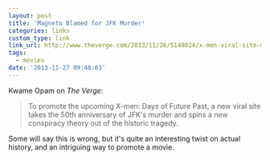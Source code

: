 ```yaml
---
layout: post
title: 'Magneto Blamed for JFK Murder'
categories: links
custom_type: link
link_url: http://www.theverge.com/2013/11/26/5148024/x-men-viral-site-magneto-responsible-for-jfk-murder
tags:
  - movies
date: '2013-11-27 09:48:03'
---
```

Kwame Opam on *The Verge*:

>To promote the upcoming X-men: Days of Future Past, a new viral site takes the 50th anniversary of JFK's murder and spins a new conspiracy theory out of the historic tragedy.

Some will say this is wrong, but it's quite an interesting twist on actual history, and an intriguing way to promote a movie.